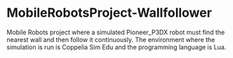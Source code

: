 # MobileRobotsProject-Wallfollower
Mobile Robots project where a simulated Pioneer_P3DX robot must find the nearest wall and then follow it continuously. The environment where the simulation is run is Coppelia Sim Edu and the programming language is Lua.
